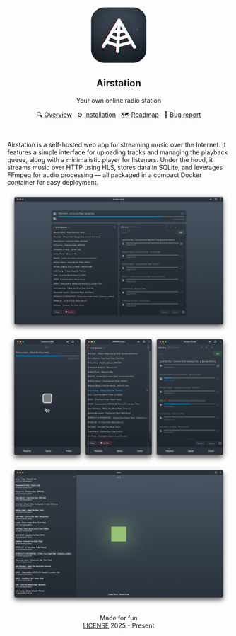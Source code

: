 <br>
<p align="center">
  <a href="https://github.com/cheatsnake/airstation">
    <img src="https://github.com/cheatsnake/airstation/raw/refs/heads/master/docs/images/logo.png" alt="logo" height="128">
  </a>
</p>

<h2 align="center">Airstation</h2>
<p align="center">Your own online radio station</p>
<p align="center">
🔍 <a href="https://github.com/cheatsnake/airstation/docs/overview.md">Overview</a>
&nbsp; ⚙️ <a href="https://github.com/cheatsnake/airstation/docs/installation.md">Installation</a>
&nbsp; 🗺️ <a href="https://github.com/cheatsnake/airstation/docs/roadmap.md">Roadmap</a>
&nbsp; 🚨 <a href="https://github.com/cheatsnake/airstation/issues/new">Bug report</a>
</p>
<br />

Airstation is a self-hosted web app for streaming music over the Internet. It features a simple interface for uploading tracks and managing the playback queue, along with a minimalistic player for listeners. Under the hood, it streams music over HTTP using HLS, stores data in SQLite, and leverages FFmpeg for audio processing — all packaged in a compact Docker container for easy deployment.

<img src="https://github.com/cheatsnake/airstation/raw/refs/heads/master/docs/images/screenshot01.png" alt="Web studio screenshot"/>
<img src="https://github.com/cheatsnake/airstation/raw/refs/heads/master/docs/images/screenshot02.png" alt="Web studio mobile screenshot"/>
<img src="https://github.com/cheatsnake/airstation/raw/refs/heads/master/docs/images/screenshot03.png" alt="Web player screenshot"/>

<p></p>
<div align="center">Made for fun</div>
<div align="center"><a href="./LICENSE">LICENSE</a> 2025 - Present</div